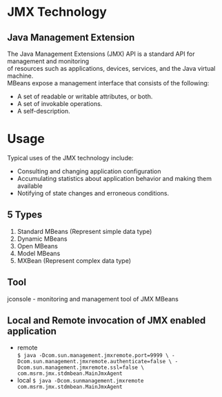 # JMX Technology

## Java Management Extension
The Java Management Extensions (JMX) API is a standard API for management and monitoring  
of resources such as applications, devices, services, and the Java virtual machine.  
MBeans expose a management interface that consists of the following:  

- A set of readable or writable attributes, or both.
- A set of invokable operations.
- A self-description.

# Usage
Typical uses of the JMX technology include:  
- Consulting and changing application configuration
- Accumulating statistics about application behavior and making them available
- Notifying of state changes and erroneous conditions.

## 5 Types
1. Standard MBeans (Represent simple data type)  
2. Dynamic MBeans 
3. Open MBeans
4. Model MBeans
5. MXBean (Represent complex data type) 

## Tool
jconsole - monitoring and management tool of JMX MBeans

## Local and Remote invocation of JMX enabled application
- remote  
`$ java -Dcom.sun.management.jmxremote.port=9999 \
        -Dcom.sun.management.jmxremote.authenticate=false \
	    -Dcom.sun.management.jmxremote.ssl=false \
		   com.msrm.jmx.stdmbean.MainJmxAgent`  
- local
`$ java -Dcom.sunmanagement.jmxremote com.msrm.jmx.stdmbean.MainJmxAgent`  


